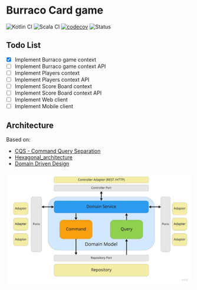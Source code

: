 # Burraco Card game
![Kotlin CI](https://github.com/abaddon/burraco/workflows/Kotlin%20CI%20with%20Gradle/badge.svg?branch=master_kotlin&event=push) ![Scala CI](https://github.com/abaddon/burraco/workflows/Scala%20CI/badge.svg?branch=master&event=push) [![codecov](https://codecov.io/gh/abaddon/burraco/branch/master/graph/badge.svg?token=I5MUK1OLTQ)](https://codecov.io/gh/abaddon/burraco) ![Status](https://img.shields.io/static/v1?label=Status&message=Work%20In%20Progess&color=yellow)

## Todo List
- [x] Implement Burraco game context 
- [ ] Implement Burraco game context API
- [ ] Implement Players context
- [ ] Implement Players context API
- [ ] Implement Score Board context
- [ ] Implement Score Board context API
- [ ] Implement Web client
- [ ] Implement Mobile client

## Architecture
Based on:
* [CQS - Command Query Separation](https://martinfowler.com/bliki/CommandQuerySeparation.html)
* [Hexagonal_architecture](https://en.wikipedia.org/wiki/Hexagonal_architecture_(software))
* [Domain Driven Design](https://martinfowler.com/tags/domain%20driven%20design.html)

![architecture schema](./docs/architecture.jpg)
